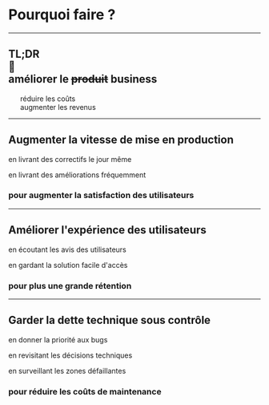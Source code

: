 # Pourquoi faire **?**

---
<style scoped>
section {
    text-align: center
}
ul {
    list-style-type: none
}
</style>

## **TL**;**DR**<br>🔻<br>améliorer le **~~produit~~** business

* réduire les coûts
* augmenter les revenus

---

## Augmenter la **vitesse** de mise en production

en livrant des correctifs le jour même

en livrant des améliorations fréquemment

### pour augmenter la **satisfaction** des utilisateurs

<!--
les équipes doivent avoir une autonomie pour prendre la décision
de mettre en production
-->

---

## Améliorer l'**expérience** des utilisateurs

en écoutant les avis des utilisateurs

en gardant la solution facile d'accès

### pour plus une grande **rétention**

<!--
lire,écouter les retours fait sur les stores, TrustPilot
faire le point avec les équipes de support
observer les tendances de vos utilisateurs (fréquence d'utilisation, temps passé pour une action)
évitant les designs non revus et solutions sur un coin de bureau qui pénalisent les utilisateurs au profit de la mise en production
-->

---

## Garder la **dette** technique sous contrôle

en donner la priorité aux bugs

en revisitant les décisions techniques

en surveillant les zones défaillantes

### pour réduire les **coûts** de maintenance

<!--
corriger les bugs existants avant d'ajouter des nouvelles fonctionnalités
meme les plus mineurs, sinon ils vont s'accumuler... on peut corriger en ne pas corrigeant
n'ajoutez pas de nouvelles fonctionnalités sans revoir les décisions techniques,
tous les problèmes ne sont pas toujours visibles, pensez a garder un œil sur les resources, les logs d'erreurs,
et l'absence de log ou de consommation de resources
-->
